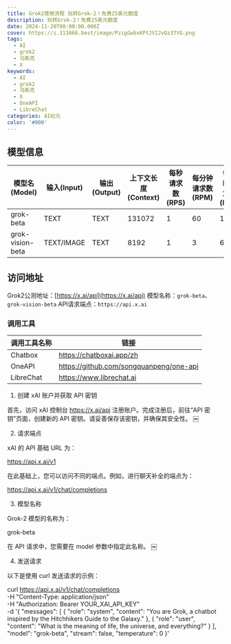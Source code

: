 ```yaml
---
title: Grok2使用流程 玩转Grok-2！免费25美元额度
description: 玩转Grok-2！免费25美元额度
date: 2024-11-20T00:00:00.000Z
cover: https://i.111666.best/image/PzigGwbxKPtJVIJvQz37YG.png
tags:
  - AI
  - grok2
  - 马斯克
  - X
keywords:
  - AI
  - grok2
  - 马斯克
  - X
  - OneAPI
  - LibreChat
categories: AI纪元
color: '#000'
---
```


## 模型信息
| 模型名(Model)    | 输入(Input) | 输出(Output) | 上下文长度 (Context) | 每秒请求数 (RPS) | 每分钟请求数 (RPM) | 每小时请求数 (RPH) |
| ---------------- | ----------- | ------------ | -------------------- | ---------------- | ------------------ | ------------------ |
| grok-beta        | TEXT        | TEXT         | 131072               | 1                | 60                 | 1200               |
| grok-vision-beta | TEXT/IMAGE  | TEXT         | 8192                 | 1                | 3                  | 60                 |

## 访问地址


Grok2公测地址：[https://x.ai/api](https://x.ai/api)
模型名称：`grok-beta`、`grok-vision-beta`
API请求端点：`https://api.x.ai`

### 调用工具
| 调用工具名称 | 链接                                    |
| ------------ | --------------------------------------- |
| Chatbox      | https://chatboxai.app/zh                |
| OneAPI       | https://github.com/songquanpeng/one-api |
| LibreChat    | https://www.librechat.ai                |

1. 创建 xAI 账户并获取 API 密钥

首先，访问 xAI 控制台 https://x.ai/api 注册账户。完成注册后，前往“API 密钥”页面，创建新的 API 密钥。请妥善保存该密钥，并确保其安全性。 ￼

2. 请求端点

xAI 的 API 基础 URL 为：

https://api.x.ai/v1

在此基础上，您可以访问不同的端点。例如，进行聊天补全的端点为：

https://api.x.ai/v1/chat/completions

3. 模型名称

Grok-2 模型的名称为：

grok-beta

在 API 请求中，您需要在 model 参数中指定此名称。 ￼

4. 发送请求

以下是使用 curl 发送请求的示例：

curl https://api.x.ai/v1/chat/completions \
  -H "Content-Type: application/json" \
  -H "Authorization: Bearer YOUR_XAI_API_KEY" \
  -d '{
    "messages": [
      { "role": "system", "content": "You are Grok, a chatbot inspired by the Hitchhikers Guide to the Galaxy." },
      { "role": "user", "content": "What is the meaning of life, the universe, and everything?" }
    ],
    "model": "grok-beta",
    "stream": false,
    "temperature": 0
  }'




